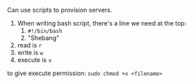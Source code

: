 
Can use scripts to provision servers.

1. When writing bash script, there's a line we need at the top:
   1. `#!/bin/bash`
   2. "Shebang"
2. read is `r`
3. write is `w`
4. execute is `x`

to give execute permission:
`sudo chmod +x <filename>`